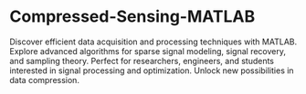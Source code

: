 # Compressed-Sensing-MATLAB
Discover efficient data acquisition and processing techniques with MATLAB. Explore advanced algorithms for sparse signal modeling, signal recovery, and sampling theory. Perfect for researchers, engineers, and students interested in signal processing and optimization. Unlock new possibilities in data compression.
